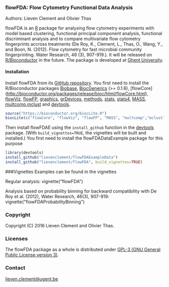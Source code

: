 ### flowFDA: Flow Cytometry Functional Data Analysis 
Authors: Lieven Clement and Olivier Thas

flowFDA is an [R](http://www.r-project.org) package for analysing flow cytometry
experiments with model based clustering, functional principal component
analysis, functional discriminant analysis and to compare multivariate flow
cytometry fingerprints accross treatments (De Roy, K., Clement, L., Thas, O., Wang, Y., and Boon, N. (2012). Flow cytometry for fast microbial community fingerprinting. Water Research, 46 (3), 907-919.). It will be released on [R/Bioconductor](https://www.bioconductor.org/) in the future. The package is developed at [Ghent University](http://www.ugent.be).


#### Installation

Install flowFDA from its
[GitHub repository](https://github.com/lievenclement/flowFDA). You first need to
install the R/Bioconductor packages [Biobase](http://bioconductor.org/packages/release/bioc/html/Biobase.html), [BiocGenerics](http://bioconductor.org/packages/release/bioc/html/BiocGenerics.html) (>= 0.1.6), [flowCore] (http://bioconductor.org/packages/release/bioc/html/flowCore.html), [flowViz](http://bioconductor.org/packages/release/bioc/html/BiocGenerics.html), [flowFP](http://bioconductor.org/packages/release/bioc/html/flowFP.html),
[graphics](https://cran.r-project.org/package=graphics), [grDevices](https://cran.r-project.org/package=grDevices), [methods](https://cran.r-project.org/package=methods), [stats](https://cran.r-project.org/package=stats), [stats4](https://cran.r-project.org/package=stats4), [MASS](https://cran.r-project.org/package=MASS), [multcomp](https://cran.r-project.org/package=multcomp),[mclust](https://cran.r-project.org/package=mclust) and [devtools](https://cran.r-project.org/package=devtools).

```r
source("https://bioconductor.org/biocLite.R")
biocLite(c("flowCore", "flowViz", "flowFP", "MASS", "multcomp","mclust","devtools")
```

Then install flowFDAE using the `install_github` function in the
[devtools](https://cran.r-project.org/package=devtools) package. (With
`build_vignettes=TRUE`, the vignettes will be built and installed.) 
You first need to install the flowFDADataExample package for this purpose

```r
library(devtools)
install_github("lievenclement/flowFDAExampleData")
install_github("lievenclement/flowFDA", build_vignettes=TRUE)
```

###Vignettes
Examples can be found in the vignettes

Regular analysis: 
vignette("flowFDA")

Analysis based on probability binning for backward compatibility with De Roy et al. (2012), Water Research, 46(3), 907-919:
vignette("flowFDAProbabilityBinning")

### Copyright
Copyright (C) 2016 Lieven Clement and Olivier Thas.

### Licenses
The flowFDA package as a whole is distributed under
[GPL-3 (GNU General Public License version 3)](http://www.gnu.org/licenses/gpl-3.0.en.html).

### Contact
lieven.clement@ugent.be